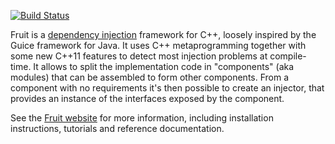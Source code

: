
[![Build Status](https://travis-ci.org/google/fruit.svg?branch=master)](https://travis-ci.org/google/fruit)

Fruit is a [dependency injection](http://en.wikipedia.org/wiki/Dependency_injection) framework for C++, loosely inspired by the Guice framework for Java. It uses C++ metaprogramming together with some new C++11 features to detect most injection problems at compile-time.
It allows to split the implementation code in "components" (aka modules) that can be assembled to form other components.
From a component with no requirements it's then possible to create an injector, that provides an instance of the interfaces exposed by the component.

See the [Fruit website](https://sites.google.com/site/fruitlib) for more information, including installation instructions, tutorials and reference documentation.
